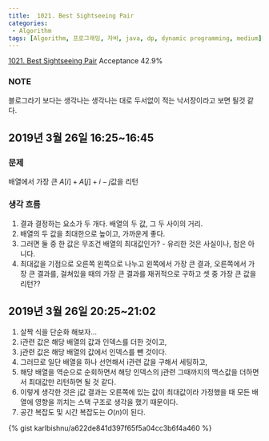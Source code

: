 ```yaml
---
title:  1021. Best Sightseeing Pair
categories:
 - Algorithm
tags: [Algorithm, 프로그래밍, 자바, java, dp, dynamic programming, medium]
---
```

[1021. Best Sightseeing Pair](https://leetcode.com/problems/best-sightseeing-pair/)
Acceptance 42.9%

### NOTE
블로그라기 보다는 생각나는 생각나는 대로 두서없이 적는 낙서장이라고 보면 될것 같다.

## 2019년 3월 26일 16:25~16:45
### 문제
배열에서 가장 큰 $A[i] + A[j] + i - j$값을 리턴
### 생각 흐름
1. 결과 결정하는 요소가 두 개다. 배열의 두 값, 그 두 사이의 거리.
2. 배열의 두 값을 최대한으로 높이고, 가까운게 좋다.
3. 그러면 둘 중 한 값은 무조건 배열의 최대값인가? - 유리한 것은 사실이나, 참은 아니다.
4. 최대값을 기점으로 오른쪽 왼쪽으로 나누고 왼쪽에서 가장 큰 결과, 오른쪽에서 가장 큰 결과를, 걸쳐있을 때의 가장 큰 결과를 재귀적으로 구하고 셋 중 가장 큰 값을 리턴??

## 2019년 3월 26일 20:25~21:02
1. 살짝 식을 단순화 해보자...
2. i관련 값은 해당 배열의 값과 인덱스를 더한 것이고,
2. j관련 값은 해당 배열의 값에서 인덱스를 뺀 것이다.
3. 그러므로 일단 배열을 하나 선언해서 i관련 값을 구해서 세팅하고,
4. 해당 배열을 역순으로 순회하면서 해당 인덱스의 j관련 그때까지의 맥스값을 더하면서 최대값만 리턴하면 될 것 같다.
5. 이렇게 생각한 것은 j값 결과는 오른쪽에 있는 값이 최대값이라 가정했을 때 모든 배열에 영향을 끼치는 스택 구조로 생각을 했기 때문이다.
6. 공간 복잡도 및 시간 복잡도는 $O(n)$이 된다.

{% gist karlbishnu/a622de841d397f65f5a04cc3b6f4a460 %}
